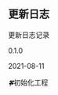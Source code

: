 ## 更新日志

更新日志记录

<div class="doc-update">
    <b-timeline>
      <b-timeline-item>
        <p class="version">0.1.0</p>
        <p class="time">2021-08-11</p>
        <p class="content"><i>🍀</i>初始化工程</p>
      </b-timeline-item>
    </b-timeline>
</div>
